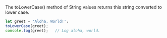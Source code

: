 The toLowerCase() method of String values returns this string converted to lower case.

```JavaScript
let greet = 'Aloha, World!';
toLowerCase(greet);
console.log(greet);   // Log aloha, world.
```

